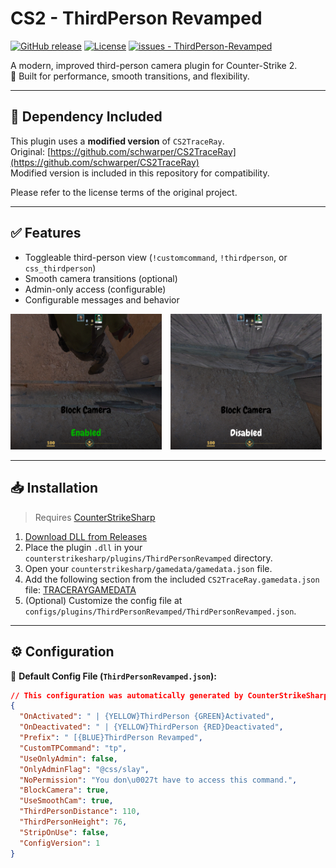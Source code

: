 # CS2 - ThirdPerson Revamped

[![GitHub release](https://img.shields.io/github/release/KKNecmi/ThirdPerson-Revamped?include_prereleases=&sort=semver&color=blue)](https://github.com/KKNecmi/ThirdPerson-Revamped/releases/)
[![License](https://img.shields.io/badge/License-GPLv3-blue)](#license)
[![issues - ThirdPerson-Revamped](https://img.shields.io/github/issues/KKNecmi/ThirdPerson-Revamped?color=darkgreen)](https://github.com/KKNecmi/ThirdPerson-Revamped/issues)

A modern, improved third-person camera plugin for Counter-Strike 2.  
🧠 Built for performance, smooth transitions, and flexibility.

---

## 🧩 Dependency Included

This plugin uses a **modified version** of `CS2TraceRay`.  
Original: [https://github.com/schwarper/CS2TraceRay](https://github.com/schwarper/CS2TraceRay)  
Modified version is included in this repository for compatibility.

Please refer to the license terms of the original project.

---

## ✅ Features

- Toggleable third-person view (`!customcommand`, `!thirdperson`, or `css_thirdperson`)
- Smooth camera transitions (optional)
- Admin-only access (configurable)
- Configurable messages and behavior

<p align="left">
  <img src="https://github.com/KKNecmi/ThirdPerson-Revamped/blob/main/ThirdPerson/images/BlockCameraEnabled.png" width="48%" style="margin-right:2%">
  <img src="https://github.com/KKNecmi/ThirdPerson-Revamped/blob/main/ThirdPerson/images/BlockCameraDisabled.png" width="48%">
</p>

---

## 📥 Installation

> Requires [CounterStrikeSharp](https://github.com/roflmuffin/CounterStrikeSharp)

1. [Download DLL from Releases](https://github.com/KKNecmi/ThirdPerson-Revamped/releases/latest)
2. Place the plugin `.dll` in your `counterstrikesharp/plugins/ThirdPersonRevamped` directory.
3. Open your `counterstrikesharp/gamedata/gamedata.json` file.
4. Add the following section from the included `CS2TraceRay.gamedata.json` file:
   [TRACERAYGAMEDATA](https://raw.githubusercontent.com/KKNecmi/ThirdPerson-Revamped/refs/heads/main/CS2TraceRay/CS2TraceRay.gamedata.json)
5. (Optional) Customize the config file at `configs/plugins/ThirdPersonRevamped/ThirdPersonRevamped.json`.

---

## ⚙️ Configuration

📁 **Default Config File (`ThirdPersonRevamped.json`):**

```json
// This configuration was automatically generated by CounterStrikeSharp for plugin 'ThirdPersonRevamped', at 2025.10.18 10:55:13
{
  "OnActivated": " | {YELLOW}ThirdPerson {GREEN}Activated",
  "OnDeactivated": " | {YELLOW}ThirdPerson {RED}Deactivated",
  "Prefix": " [{BLUE}ThirdPerson Revamped",
  "CustomTPCommand": "tp",
  "UseOnlyAdmin": false,
  "OnlyAdminFlag": "@css/slay",
  "NoPermission": "You don\u0027t have to access this command.",
  "BlockCamera": true,
  "UseSmoothCam": true,
  "ThirdPersonDistance": 110,
  "ThirdPersonHeight": 76,
  "StripOnUse": false,
  "ConfigVersion": 1
}
```
